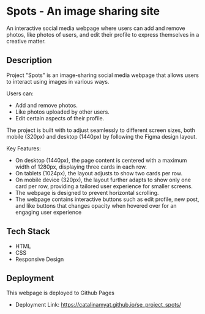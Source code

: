# Spots - An image sharing site

An interactive social media webpage where users can add and remove photos, like photos of users, and edit their profile to express themselves in a creative matter.

## Description

Project "Spots" is an image-sharing social media webpage that allows users to interact using images in various ways.

Users can:

- Add and remove photos.
- Like photos uploaded by other users.
- Edit certain aspects of their profile.

The project is built with to adjust seamlessly to different screen sizes, both mobile (320px) and desktop (1440px) by following the Figma design layout.

Key Features:

- On desktop (1440px), the page content is centered with a maximum width of 1280px, displaying three cards in each row.
- On tablets (1024px), the layout adjusts to show two cards per row.
- On mobile device (320px), the layout further adapts to show only one card per row, providing a tailored user experience for smaller screens.
- The webpage is designed to prevent horizontal scrolling.
- The webpage contains interactive buttons such as edit profile, new post, and like buttons that changes opacity when hovered over for an engaging user experience

## Tech Stack

- HTML
- CSS
- Responsive Design

## Deployment

This webpage is deployed to Github Pages

- Deployment Link: https://catalinamyat.github.io/se_project_spots/
